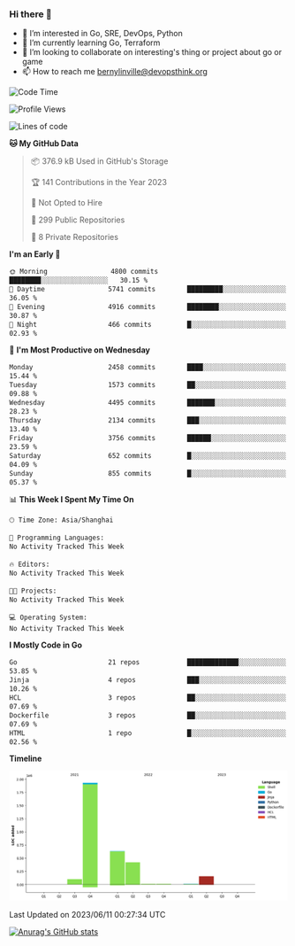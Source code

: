 ### Hi there 👋

- 👀 I’m interested in Go, SRE, DevOps, Python
- 🌱 I’m currently learning Go, Terraform
- 👯 I’m looking to collaborate on interesting's thing or project about go or game
- 📫 How to reach me bernylinville@devopsthink.org

<!--START_SECTION:waka-->
![Code Time](http://img.shields.io/badge/Code%20Time-271%20hrs%2026%20mins-blue)

![Profile Views](http://img.shields.io/badge/Profile%20Views-0-blue)

![Lines of code](https://img.shields.io/badge/From%20Hello%20World%20I%27ve%20Written-3.3%20million%20lines%20of%20code-blue)

**🐱 My GitHub Data** 

> 📦 376.9 kB Used in GitHub's Storage 
 > 
> 🏆 141 Contributions in the Year 2023
 > 
> 🚫 Not Opted to Hire
 > 
> 📜 299 Public Repositories 
 > 
> 🔑 8 Private Repositories 
 > 
**I'm an Early 🐤** 

```text
🌞 Morning                4800 commits        ████████░░░░░░░░░░░░░░░░░   30.15 % 
🌆 Daytime                5741 commits        █████████░░░░░░░░░░░░░░░░   36.05 % 
🌃 Evening                4916 commits        ████████░░░░░░░░░░░░░░░░░   30.87 % 
🌙 Night                  466 commits         █░░░░░░░░░░░░░░░░░░░░░░░░   02.93 % 
```
📅 **I'm Most Productive on Wednesday** 

```text
Monday                   2458 commits        ████░░░░░░░░░░░░░░░░░░░░░   15.44 % 
Tuesday                  1573 commits        ██░░░░░░░░░░░░░░░░░░░░░░░   09.88 % 
Wednesday                4495 commits        ███████░░░░░░░░░░░░░░░░░░   28.23 % 
Thursday                 2134 commits        ███░░░░░░░░░░░░░░░░░░░░░░   13.40 % 
Friday                   3756 commits        ██████░░░░░░░░░░░░░░░░░░░   23.59 % 
Saturday                 652 commits         █░░░░░░░░░░░░░░░░░░░░░░░░   04.09 % 
Sunday                   855 commits         █░░░░░░░░░░░░░░░░░░░░░░░░   05.37 % 
```


📊 **This Week I Spent My Time On** 

```text
🕑︎ Time Zone: Asia/Shanghai

💬 Programming Languages: 
No Activity Tracked This Week

🔥 Editors: 
No Activity Tracked This Week

🐱‍💻 Projects: 
No Activity Tracked This Week

💻 Operating System: 
No Activity Tracked This Week
```

**I Mostly Code in Go** 

```text
Go                       21 repos            █████████████░░░░░░░░░░░░   53.85 % 
Jinja                    4 repos             ███░░░░░░░░░░░░░░░░░░░░░░   10.26 % 
HCL                      3 repos             ██░░░░░░░░░░░░░░░░░░░░░░░   07.69 % 
Dockerfile               3 repos             ██░░░░░░░░░░░░░░░░░░░░░░░   07.69 % 
HTML                     1 repo              █░░░░░░░░░░░░░░░░░░░░░░░░   02.56 % 
```



**Timeline**

![Lines of Code chart](https://raw.githubusercontent.com/bernylinville/bernylinville/main/assets/bar_graph.png)


 Last Updated on 2023/06/11 00:27:34 UTC
<!--END_SECTION:waka-->

[![Anurag's GitHub stats](https://github-readme-stats.vercel.app/api?username=bernylinville)](https://github.com/anuraghazra/github-readme-stats)


<!--
**kylechou-dunk/kylechou-dunk** is a ✨ _special_ ✨ repository because its `README.md` (this file) appears on your GitHub profile.

Here are some ideas to get you started:

- 🔭 I’m currently working on ...
- 🌱 I’m currently learning ...
- 👯 I’m looking to collaborate on ...
- 🤔 I’m looking for help with ...
- 💬 Ask me about ...
- 📫 How to reach me: ...
- 😄 Pronouns: ...
- ⚡ Fun fact: ...
-->
